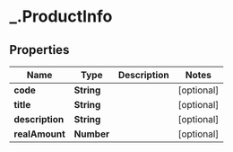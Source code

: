 # _.ProductInfo

## Properties
Name | Type | Description | Notes
------------ | ------------- | ------------- | -------------
**code** | **String** |  | [optional] 
**title** | **String** |  | [optional] 
**description** | **String** |  | [optional] 
**realAmount** | **Number** |  | [optional] 


